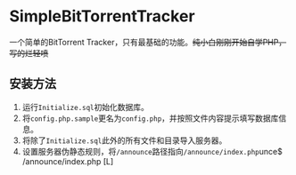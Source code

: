 # SimpleBitTorrentTracker
一个简单的BitTorrent Tracker，只有最基础的功能。~~纯小白刚刚开始自学PHP，写的烂轻喷~~

## 安装方法
1. 运行`Initialize.sql`初始化数据库。
2. 将`config.php.sample`更名为`config.php`，并按照文件内容提示填写数据库信息。
3. 将除了`Initialize.sql`此外的所有文件和目录导入服务器。
4. 设置服务器伪静态规则，将`/announce`路径指向`/announce/index.php`unce$ /announce/index.php [L]
```